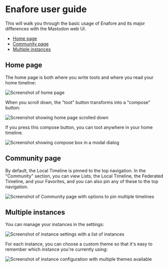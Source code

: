 # Enafore user guide

This will walk you through the basic usage of Enafore and its major differences with the Mastodon web UI.

* [Home page](#home-page)
* [Community page](#community-page)
* [Multiple instances](#multiple-instances)

## Home page

The home page is both where you write toots and where you read your home timeline:

![Screenshot of home page](https://github.com/enafore/enafore/blob/main/docs/Screenshot1.png)

When you scroll down, the "toot" button transforms into a "compose" button:

![Screenshot showing home page scrolled down](https://github.com/enafore/enafore/blob/main/docs/Screenshot2.png)

If you press this compose button, you can toot anywhere in your home timeline.

![Screenshot showing compose box in a modal dialog](https://github.com/enafore/enafore/blob/main/docs/Screenshot3.png)

## Community page

By default, the Local Timeline is pinned to the top navigation. In the "Community" section, you can view
Lists, the Local Timeline, the Federated Timeline, and your Favorites, and you can also pin any of these to
the top navigation.

![Screenshot of Community page with options to pin multiple timelines](https://github.com/enafore/enafore/blob/main/docs/Screenshot4.png)

## Multiple instances

You can manage your instances in the settings:

![Screenshot of instance settings with a list of instances](https://github.com/enafore/enafore/blob/main/docs/Screenshot5.png)

For each instance, you can choose a custom theme so that it's easy to 
remember which instance you're currently using:

![Screenshot of instance configuration with multiple themes available](https://github.com/enafore/enafore/blob/main/docs/Screenshot6.png)
